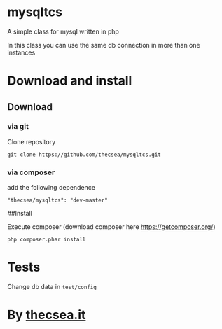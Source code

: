 # mysqltcs
A simple class for mysql written in php

In this class you can use the same db connection in more than one instances

# Download and install

## Download

### via git
Clone repository

`git clone https://github.com/thecsea/mysqltcs.git`

### via composer
add the following dependence 

`"thecsea/mysqltcs": "dev-master"`

##Install

Execute composer (download composer here https://getcomposer.org/)

`php composer.phar install`


# Tests
Change db data in `test/config`

# By [thecsea.it](http://www.thecsea.it)
